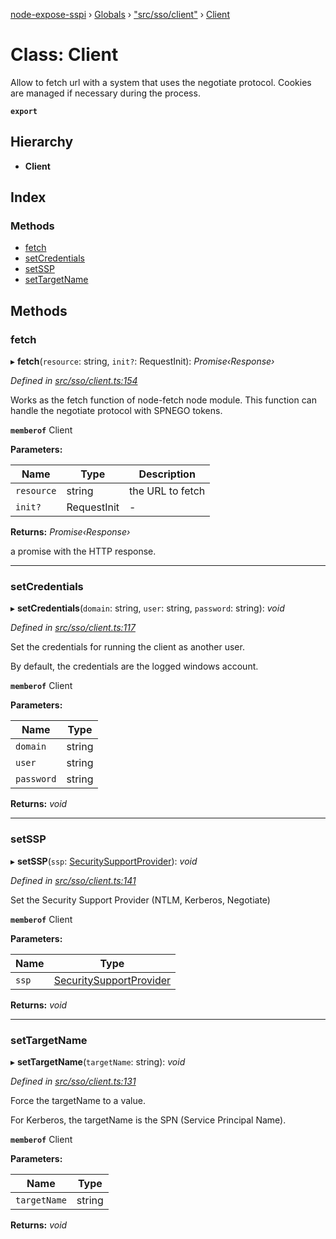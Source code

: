[node-expose-sspi](../README.md) › [Globals](../globals.md) › ["src/sso/client"](../modules/_src_sso_client_.md) › [Client](_src_sso_client_.client.md)

# Class: Client

Allow to fetch url with a system that uses the negotiate protocol.
Cookies are managed if necessary during the process.

**`export`** 

## Hierarchy

* **Client**

## Index

### Methods

* [fetch](_src_sso_client_.client.md#fetch)
* [setCredentials](_src_sso_client_.client.md#setcredentials)
* [setSSP](_src_sso_client_.client.md#setssp)
* [setTargetName](_src_sso_client_.client.md#settargetname)

## Methods

###  fetch

▸ **fetch**(`resource`: string, `init?`: RequestInit): *Promise‹Response›*

*Defined in [src/sso/client.ts:154](https://github.com/jlguenego/node-expose-sspi/blob/545dc2a/src/sso/client.ts#L154)*

Works as the fetch function of node-fetch node module.
This function can handle the negotiate protocol with SPNEGO tokens.

**`memberof`** Client

**Parameters:**

Name | Type | Description |
------ | ------ | ------ |
`resource` | string | the URL to fetch |
`init?` | RequestInit | - |

**Returns:** *Promise‹Response›*

a promise with the HTTP response.

___

###  setCredentials

▸ **setCredentials**(`domain`: string, `user`: string, `password`: string): *void*

*Defined in [src/sso/client.ts:117](https://github.com/jlguenego/node-expose-sspi/blob/545dc2a/src/sso/client.ts#L117)*

Set the credentials for running the client as another user.

By default, the credentials are the logged windows account.

**`memberof`** Client

**Parameters:**

Name | Type |
------ | ------ |
`domain` | string |
`user` | string |
`password` | string |

**Returns:** *void*

___

###  setSSP

▸ **setSSP**(`ssp`: [SecuritySupportProvider](../modules/_lib_sspi_d_.md#securitysupportprovider)): *void*

*Defined in [src/sso/client.ts:141](https://github.com/jlguenego/node-expose-sspi/blob/545dc2a/src/sso/client.ts#L141)*

Set the Security Support Provider (NTLM, Kerberos, Negotiate)

**`memberof`** Client

**Parameters:**

Name | Type |
------ | ------ |
`ssp` | [SecuritySupportProvider](../modules/_lib_sspi_d_.md#securitysupportprovider) |

**Returns:** *void*

___

###  setTargetName

▸ **setTargetName**(`targetName`: string): *void*

*Defined in [src/sso/client.ts:131](https://github.com/jlguenego/node-expose-sspi/blob/545dc2a/src/sso/client.ts#L131)*

Force the targetName to a value.

For Kerberos, the targetName is the SPN (Service Principal Name).

**`memberof`** Client

**Parameters:**

Name | Type |
------ | ------ |
`targetName` | string |

**Returns:** *void*

